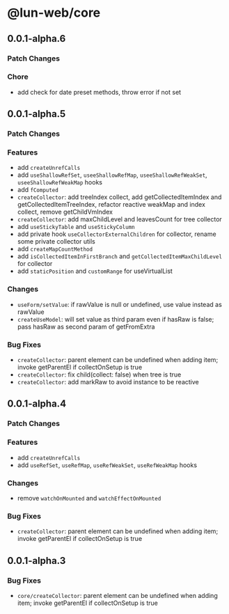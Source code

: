 # @lun-web/core

## 0.0.1-alpha.6

### Patch Changes

### Chore

- add check for date preset methods, throw error if not set

## 0.0.1-alpha.5

### Patch Changes

### Features

- add `createUnrefCalls`
- add `useShallowRefSet`, `useeShallowRefMap`, `useeShallowRefWeakSet`, `useeShallowRefWeakMap` hooks
- add `fComputed`
- `createCollector`: add treeIndex collect, add getCollectedItemIndex and getCollectedItemTreeIndex, refactor reactive weakMap and index collect, remove getChildVmIndex
- `createCollector`: add maxChildLevel and leavesCount for tree collector
- add `useStickyTable` and `useStickyColumn`
- add private hook `useCollectorExternalChildren` for collector, rename some private collector utils
- add `createMapCountMethod`
- add `isCollectedItemInFirstBranch` and `getCollectedItemMaxChildLevel` for collector
- add `staticPosition` and `customRange` for useVirtualList

### Changes

- `useForm/setValue`: if rawValue is null or undefined, use value instead as rawValue
- `createUseModel`: will set value as third param even if hasRaw is false; pass hasRaw as second param of getFromExtra

### Bug Fixes

- `createCollector`: parent element can be undefined when adding item; invoke getParentEl if collectOnSetup is true
- `createCollector`: fix child(collect: false) when tree is true
- `createCollector`: add markRaw to avoid instance to be reactive

## 0.0.1-alpha.4

### Patch Changes

### Features

- add `createUnrefCalls`
- add `useRefSet`, `useRefMap`, `useRefWeakSet`, `useRefWeakMap` hooks

### Changes

- remove `watchOnMounted` and `watchEffectOnMounted`

### Bug Fixes

- `createCollector`: parent element can be undefined when adding item; invoke getParentEl if collectOnSetup is true

## 0.0.1-alpha.3

### Bug Fixes

- `core/createCollector`: parent element can be undefined when adding item; invoke getParentEl if collectOnSetup is true
